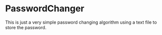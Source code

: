 # PasswordChanger 
This is just a very simple password changing algorithm using a text file to store the password.
